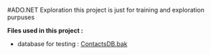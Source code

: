 #ADO.NET Exploration
this project is just for training and exploration purpuses

**Files used in this project :**
- database for testing : [ContactsDB.bak](https://cdn.fs.teachablecdn.com/am1JDImQyaC5UTXsvqEZ)
